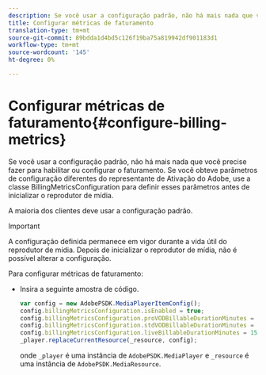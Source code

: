 ```yaml
---
description: Se você usar a configuração padrão, não há mais nada que você precise fazer para habilitar ou configurar o faturamento. Se você obteve parâmetros de configuração diferentes do representante de Ativação do Adobe, use a classe BillingMetricsConfiguration para definir esses parâmetros antes de inicializar o reprodutor de mídia.
title: Configurar métricas de faturamento
translation-type: tm+mt
source-git-commit: 89bdda1d4bd5c126f19ba75a819942df901183d1
workflow-type: tm+mt
source-wordcount: '145'
ht-degree: 0%

---
```



# Configurar métricas de faturamento{#configure-billing-metrics}

Se você usar a configuração padrão, não há mais nada que você precise fazer para habilitar ou configurar o faturamento. Se você obteve parâmetros de configuração diferentes do representante de Ativação do Adobe, use a classe BillingMetricsConfiguration para definir esses parâmetros antes de inicializar o reprodutor de mídia.

A maioria dos clientes deve usar a configuração padrão.

>[!IMPORTANT]
>
>A configuração definida permanece em vigor durante a vida útil do reprodutor de mídia. Depois de inicializar o reprodutor de mídia, não é possível alterar a configuração.

Para configurar métricas de faturamento:

* Insira a seguinte amostra de código.

   ```js
   var config = new AdobePSDK.MediaPlayerItemConfig(); 
   config.billingMetricsConfiguration.isEnabled = true; 
   config.billingMetricsConfiguration.proVODBillableDurationMinutes = 60; 
   config.billingMetricsConfiguration.stdVODBillableDurationMinutes = 30; 
   config.billingMetricsConfiguration.liveBillableDurationMinutes = 15; 
   _player.replaceCurrentResource(_resource, config);
   ```

   onde `_player` é uma instância de `AdobePSDK.MediaPlayer` e `_resource` é uma instância de `AdobePSDK.MediaResource`.

